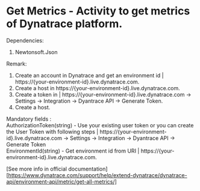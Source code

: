 # Get Metrics - Activity to get metrics of Dynatrace platform.

Dependencies:
1. Newtonsoft.Json

Remark:
1. Create an account in Dynatrace and get an environment id | https://{your-environment-id}.live.dynatrace.com.
2. Create a host in https://{your-environment-id}.live.dynatrace.com.
3. Create a token in | https://{your-environment-id}.live.dynatrace.com -> Settings -> Integration -> Dyantrace API -> Generate Token.
4. Create a host.

Mandatory fields :<br />
AuthorizationToken(string) - Use your existing user token or you can create the User Token with following steps | https://{your-environment-id}.live.dynatrace.com -> Settings -> Integration -> Dyantrace API -> Generate Token<br />
EnvironmentId(string) - Get environment id from URI | https://{your-environment-id}.live.dynatrace.com. <br />

[See more info in official documentation][https://www.dynatrace.com/support/help/extend-dynatrace/dynatrace-api/environment-api/metric/get-all-metrics/]